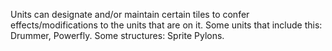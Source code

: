 
Units can designate and/or maintain certain tiles to confer effects/modifications to the units that are on it.
Some units that include this: Drummer, Powerfly.
Some structures: Sprite Pylons.